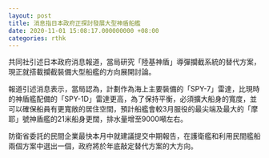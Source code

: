 ```yaml
---
layout: post
title: 消息指日本政府正探討發展大型神盾船艦
date: 2020-11-01 15:08:17.000000000 +08:00
categories: rthk
---
```


共同社引述日本政府消息報道，當局研究「陸基神盾」導彈攔截系統的替代方案，現正就搭載攔截裝備大型船艦的方向展開討論。

報道引述消息表示，當局認為，計劃作為海上主要裝備的「SPY-7」雷達，比現時的神盾艦配備的「SPY-1D」雷達更高，為了保持平衡，必須擴大船身的寬度，並可以確保船員有更寬敞的居住空間，預計船艦會較3月服役的最尖端及最大的「摩耶」號神盾艦的21米船身更闊，排水量增至9000噸左右。

防衛省委託的民間企業最快本月中就建議提交中期報告，在護衛艦和利用民間艦船兩個方案中選出一個，政府將於年底敲定替代方案的大方向。
